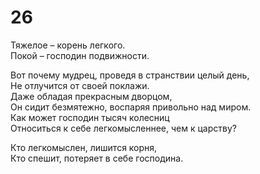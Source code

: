 # 26

Тяжелое – корень легкого.</br>
Покой – господин подвижности.</br>

Вот почему мудрец, проведя в странствии целый день,</br>
Не отлучится от своей поклажи.</br>
Даже обладая прекрасным дворцом,</br>
Он сидит безмятежно, воспаряя привольно над миром.</br>
Как может господин тысяч колесниц</br>
Относиться к себе легкомысленнее, чем к царству?</br>

Кто легкомыслен, лишится корня,</br>
Кто спешит, потеряет в себе господина.</br>